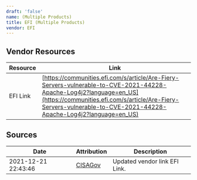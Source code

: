 ```yaml
---
draft: 'false'
name: (Multiple Products)
title: EFI (Multiple Products)
vendor: EFI
---
```


## Vendor Resources
| Resource | Link |
| --- | --- |
| EFI Link | [https://communities.efi.com/s/article/Are-Fiery-Servers-vulnerable-to-CVE-2021-44228-Apache-Log4j2?language=en_US](https://communities.efi.com/s/article/Are-Fiery-Servers-vulnerable-to-CVE-2021-44228-Apache-Log4j2?language=en_US) |



## Sources
| Date | Attribution | Description |
| --- | --- | --- |
| 2021-12-21 22:43:46 | [CISAGov](https://raw.githubusercontent.com/cisagov/log4j-affected-db/develop/README.md) | Updated vendor link EFI Link.  |
